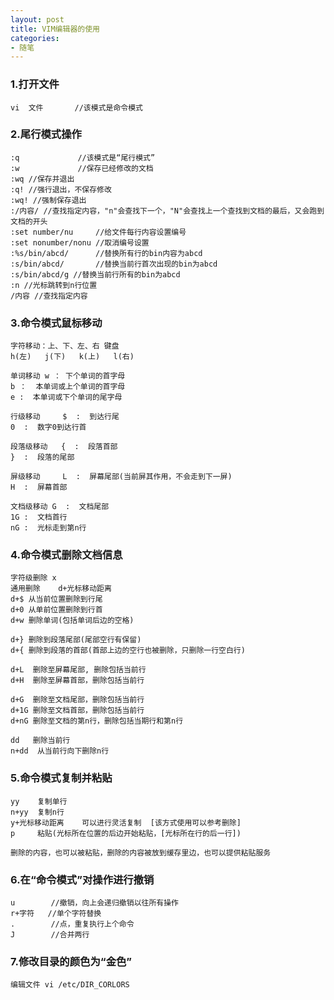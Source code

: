 ```yaml
---
layout: post
title: VIM编辑器的使用
categories:
- 随笔
---
```



### 1.打开文件
	vi  文件       //该模式是命令模式

### 2.尾行模式操作
	:q             //该模式是“尾行模式”
	:w             //保存已经修改的文档
	:wq //保存并退出
	:q! //强行退出，不保存修改
	:wq! //强制保存退出
	:/内容/ //查找指定内容，"n"会查找下一个，"N"会查找上一个查找到文档的最后，又会跑到文档的开头
	:set number/nu     //给文件每行内容设置编号
	:set nonumber/nonu //取消编号设置
	:%s/bin/abcd/      //替换所有行的bin内容为abcd
	:s/bin/abcd/       //替换当前行首次出现的bin为abcd
	:s/bin/abcd/g //替换当前行所有的bin为abcd
	:n //光标跳转到n行位置
	/内容 //查找指定内容


### 3.命令模式鼠标移动
	字符移动：上、下、左、右 键盘
	h(左)   j(下)   k(上)   l(右)
	
	单词移动 w ： 下个单词的首字母
	b ：	 本单词或上个单词的首字母
	e :  本单词或下个单词的尾字母

	行级移动     $  :  到达行尾
	0  :  数字0到达行首

	段落级移动   {  :  段落首部
	}  :  段落的尾部

	屏级移动     L  :  屏幕尾部(当前屏其作用，不会走到下一屏)
	H  :  屏幕首部

	文档级移动 G  :  文档尾部
	1G :  文档首行
	nG :  光标走到第n行


### 4.命令模式删除文档信息

	字符级删除 x
	通用删除    d+光标移动距离
	d+$ 从当前位置删除到行尾
	d+0 从单前位置删除到行首
	d+w 删除单词(包括单词后边的空格)

	d+} 删除到段落尾部(尾部空行有保留)
	d+{ 删除到段落的首部(首部上边的空行也被删除，只删除一行空白行)

	d+L  删除至屏幕尾部, 删除包括当前行
	d+H  删除至屏幕首部，删除包括当前行

	d+G  删除至文档尾部，删除包括当前行
	d+1G 删除至文档首部，删除包括当前行
	d+nG 删除至文档的第n行，删除包括当期行和第n行

	dd   删除当前行
	n+dd  从当前行向下删除n行


### 5.命令模式复制并粘贴
	yy    复制单行
	n+yy  复制n行
	y+光标移动距离    可以进行灵活复制  [该方式使用可以参考删除]   
	p     粘贴(光标所在位置的后边开始粘贴，[光标所在行的后一行])

	删除的内容，也可以被粘贴，删除的内容被放到缓存里边，也可以提供粘贴服务


### 6.在“命令模式”对操作进行撤销
	u        //撤销，向上会递归撤销以往所有操作
	r+字符   //单个字符替换
	.        //点，重复执行上个命令
	J        //合并两行

### 7.修改目录的颜色为“金色”
	编辑文件 vi /etc/DIR_CORLORS